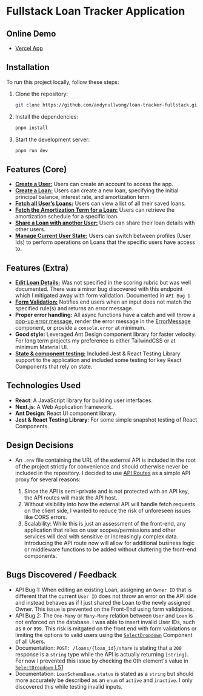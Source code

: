 # Fullstack Loan Tracker Application

## Online Demo

- [Vercel App](https://andynullwong-gl-frontend.vercel.app/)

## Installation

To run this project locally, follow these steps:

1. Clone the repository:

   ```bash
   git clone https://github.com/andynullwong/loan-tracker-fullstack.git
   ```

2. Install the dependencies:

   ```bash
   pnpm install
   ```

3. Start the development server:

   ```bash
   pnpm run dev
   ```

## Features (Core)

- [**Create a User:**](src/app/users/create/page.tsx) Users can create an account to access the app.
- [**Create a Loan:**](src/app/loans/create/page.tsx) Users can create a new loan, specifying the initial principal balance, interest rate, and amortization term.
- [**Fetch all User’s Loans:**](src/app/users/page.tsx) Users can view a list of all their saved loans.
- [**Fetch the Amortization Term for a Loan:**](src/app/loans/[loanId]/page.tsx) Users can retrieve the amortization schedule for a specific loan.
- [**Share a Loan with another User:**](src/app/loans/[loanId]/share/page.tsx) Users can share their loan details with other users.
- [**Manage Current User State:**](src/context/user.context.tsx) Users can switch between profiles (User Ids) to perform operations on Loans that the specific users have access to.

## Features (Extra)

- [**Edit Loan Details:**](src/app/loans/[loanId]/update/page.tsx) Was not specified in the scoring rubric but was well documented. There was a minor bug discovered with this endpoint which I mitigated away with form validation. Documented in `API Bug 1`
- [**Form Validation:**](src/utils/formValidation.ts) Notifies end users when an input does not match the specified rule(s) and returns an error message.
- **Proper error handling:** All async functions have a catch and will throw a [pop-up error message](src/components/SelectDropdown.tsx#L53), render the error message in the [ErrorMessage](src/components/ErrorMessage.tsx) component, or provide a `console.error` at minimum.
- **Good style:** Leveraged Ant Design component library for faster velocity. For long term projects my preference is either TailwindCSS or at minimum Material UI.
- [**State & component testing:**](src/__tests__) Included Jest & React Testing Library support to the application and included some testing for key React Components that rely on state.

## Technologies Used

- **React**: A JavaScript library for building user interfaces.
- **Next.js**: A Web Application framework.
- **Ant Design**: React UI component library.
- **Jest & React Testing Library**: For some simple snapshot testing of React Components.

## Design Decisions

- An `.env` file containing the URL of the external API is included in the root of the project strictly for convenience and should otherwise never be included in the repository. I decided to use [API Routes](src/app/api) as a simple API proxy for several reasons:

  1.  Since the API is semi-private and is not protected with an API key, the API routes will mask the API host.
  2.  Without visibility into how the external API will handle fetch requests on the client side, I wanted to reduce the risk of unforeseen issues like CORS errors.
  3.  Scalability: While this is just an assessment of the front-end, any application that relies on user scopes/permissions and other services will deal with sensitive or increasingly complex data. Introducing the API route now will allow for additional business logic or middleware functions to be added without cluttering the front-end components.

## Bugs Discovered / Feedback

- API Bug 1: When editing an existing Loan, assigning an `Owner ID` that is different that the current `User ID` does not throw an error on the API side and instead behaves as if I just shared the Loan to the newly assigned Owner. This issue is prevented on the Front-End using form validations.
- API Bug 2: The `One-Many` or `Many-Many` relation between `User` and `Loan` is not enforced on the database. I was able to insert invalid User IDs, such as `0` or `999`. This risk is mitgated on the front end with form validations or limiting the options to valid users using the [`SelectDropdown`](src/components/SelectDropdown.tsx) Component of all Users.
- Documentation: `POST: /loans/{loan_id}/share` is stating that a `200` response is a `string` type while the API is actually returning `[string]`. For now I prevented this issue by checking the 0th element's value in [`SelectDropdown` L51](src/components/SelectDropdown.tsx#L51)
- Documentation: `LoanSchemaBase.status` is stated as a `string` but should more accurately be described as an `enum` of `active` and `inactive`. I only discovered this while testing invalid inputs.
